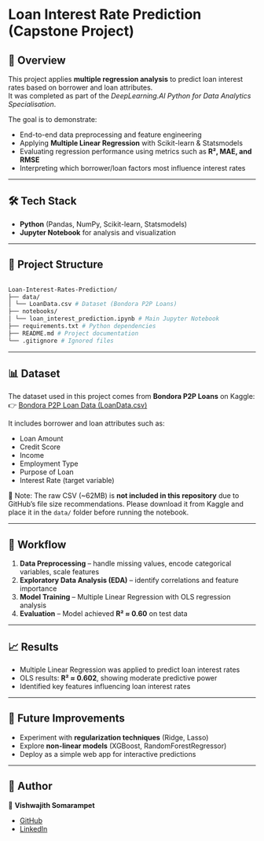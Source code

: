 # Loan Interest Rate Prediction (Capstone Project)  

## 📌 Overview  
This project applies **multiple regression analysis** to predict loan interest rates based on borrower and loan attributes.  
It was completed as part of the *DeepLearning.AI Python for Data Analytics Specialisation*.  

The goal is to demonstrate:  
- End-to-end data preprocessing and feature engineering  
- Applying **Multiple Linear Regression** with Scikit-learn & Statsmodels  
- Evaluating regression performance using metrics such as **R², MAE, and RMSE**  
- Interpreting which borrower/loan factors most influence interest rates  

---

## 🛠️ Tech Stack  
- **Python** (Pandas, NumPy, Scikit-learn, Statsmodels)  
- **Jupyter Notebook** for analysis and visualization  

---

## 📂 Project Structure  
``` bash

Loan-Interest-Rates-Prediction/
├── data/
│ └── LoanData.csv # Dataset (Bondora P2P Loans)
├── notebooks/
│ └── loan_interest_prediction.ipynb # Main Jupyter Notebook
├── requirements.txt # Python dependencies
├── README.md # Project documentation
└── .gitignore # Ignored files

```
---

## 📊 Dataset  
The dataset used in this project comes from **Bondora P2P Loans** on Kaggle:  
👉 [Bondora P2P Loan Data (LoanData.csv)](https://www.kaggle.com/datasets/marcobeyer/bondora-p2p-loans?select=LoanData.csv)  

It includes borrower and loan attributes such as:  
- Loan Amount  
- Credit Score  
- Income  
- Employment Type  
- Purpose of Loan  
- Interest Rate (target variable)  

📌 Note: The raw CSV (~62MB) is **not included in this repository** due to GitHub’s file size recommendations. Please download it from Kaggle and place it in the `data/` folder before running the notebook.  

---

## 🚀 Workflow  
1. **Data Preprocessing** – handle missing values, encode categorical variables, scale features  
2. **Exploratory Data Analysis (EDA)** – identify correlations and feature importance  
3. **Model Training** – Multiple Linear Regression with OLS regression analysis  
4. **Evaluation** – Model achieved **R² ≈ 0.60** on test data  

---

## 📈 Results  
- Multiple Linear Regression was applied to predict loan interest rates  
- OLS results: **R² ≈ 0.602**, showing moderate predictive power  
- Identified key features influencing loan interest rates  

---

## 🔗 Future Improvements  
- Experiment with **regularization techniques** (Ridge, Lasso)  
- Explore **non-linear models** (XGBoost, RandomForestRegressor)  
- Deploy as a simple web app for interactive predictions  

---

## 📎 Author  
👤 **Vishwajith Somarampet**  
- [GitHub](https://github.com/Vishwajith31)  
- [LinkedIn](https://www.linkedin.com/in/vishwajithsoma31/?trk=opento_sprofile_topcard)  
